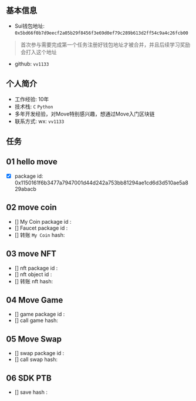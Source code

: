 ## 基本信息
- Sui钱包地址: `0x5bd66f0b7d9eecf2a05b29f8456f3e69d0ef79c289b613d2ff54c9a4c26fcb00`
> 首次参与需要完成第一个任务注册好钱包地址才被合并，并且后续学习奖励会打入这个地址
- github: `vv1133`

## 个人简介
- 工作经验: 10年
- 技术栈: `C` `Python`
- 多年开发经验，对Move特别感兴趣，想通过Move入门区块链
- 联系方式: wx: `vv1133` 

## 任务

##   01 hello move  
- [x] package id: 0x1150161f6b3477a7947001d44d242a753bb81294ae1cd6d3d510ae5a829abacb

##   02 move coin
- [] My Coin package id : 
- [] Faucet package id : 
- [] 转账 `My Coin` hash:

##   03 move NFT
- [] nft package id :
- [] nft object id : 
- [] 转账 nft  hash:

##   04 Move Game
- [] game package id :
- [] call game hash:

##   05 Move Swap
- [] swap package id :
- [] call swap hash:

##   06 SDK PTB
- [] save hash :
